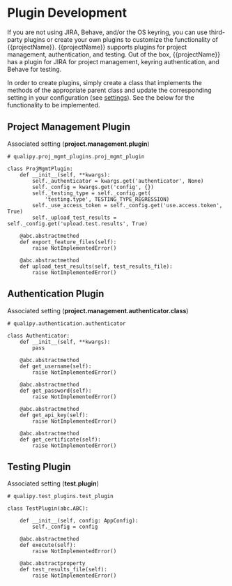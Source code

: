 # Plugin Development
If you are not using JIRA, Behave, and/or the OS keyring, you can use third-party plugins or create your own plugins to customize the functionality of {{projectName}}.  {{projectName}} supports plugins for project management, authentication, and testing.  Out of the box, {{projectName}} has a plugin for JIRA for project management, keyring authentication, and Behave for testing.

In order to create plugins, simply create a class that implements the methods of the appropriate parent class and update the corresponding setting in your configuration (see [settings](/settings.md)).  See the below for the functionality to be implemented.

## Project Management Plugin
Associated setting (**project.management.plugin**)
```
# qualipy.proj_mgmt_plugins.proj_mgmt_plugin

class ProjMgmtPlugin:
    def __init__(self, **kwargs):
        self._authenticator = kwargs.get('authenticator', None)
        self._config = kwargs.get('config', {})
        self._testing_type = self._config.get(
            'testing.type', TESTING_TYPE_REGRESSION)
        self._use_access_token = self._config.get('use.access.token', True)
        self._upload_test_results = self._config.get('upload.test.results', True)

    @abc.abstractmethod
    def export_feature_files(self):
        raise NotImplementedError()
    
    @abc.abstractmethod
    def upload_test_results(self, test_results_file):
        raise NotImplementedError()
```

## Authentication Plugin
Associated setting (**project.management.authenticator.class**)
```
# qualipy.authentication.authenticator

class Authenticator:
    def __init__(self, **kwargs):
        pass
    
    @abc.abstractmethod
    def get_username(self):
        raise NotImplementedError()
    
    @abc.abstractmethod
    def get_password(self):
        raise NotImplementedError()

    @abc.abstractmethod
    def get_api_key(self):
        raise NotImplementedError()
    
    @abc.abstractmethod
    def get_certificate(self):
        raise NotImplementedError()
```

## Testing Plugin
Associated setting (**test.plugin**)
```
# qualipy.test_plugins.test_plugin

class TestPlugin(abc.ABC):

    def __init__(self, config: AppConfig):
        self._config = config
    
    @abc.abstractmethod
    def execute(self):
        raise NotImplementedError()
    
    @abc.abstractproperty
    def test_results_file(self):
        raise NotImplementedError()
```